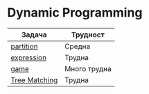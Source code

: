 # Dynamic Programming

| Задача | Трудност |
| ---------- | ---------- |
| [partition](https://arena.olimpiici.com/#/catalog/308/problem/100866) | Средна |
| [expression](https://arena.olimpiici.com/#/catalog/167/problem/100395) | Трудна |
| [game](https://arena.olimpiici.com/#/catalog/234/problem/100628) | Много трудна |
| [Tree Matching](https://usaco.guide/gold/dp-trees?lang=cpp#solution---tree-matching) | Трудна |
